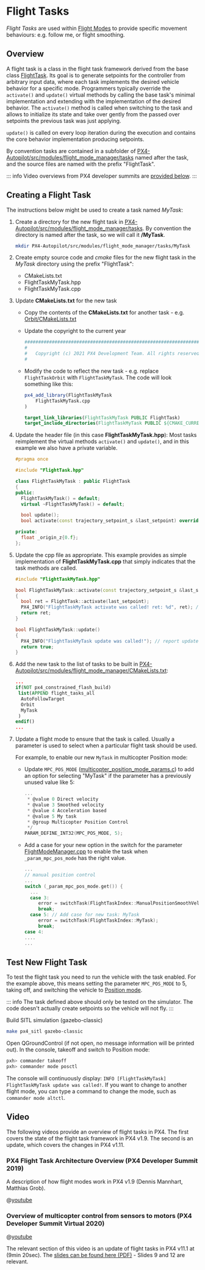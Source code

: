 # Flight Tasks

_Flight Tasks_ are used within [Flight Modes](../concept/flight_modes.md) to provide specific movement behaviours: e.g. follow me, or flight smoothing.

## Overview

A flight task is a class in the flight task framework derived from the base class [FlightTask](https://github.com/PX4/PX4-Autopilot/blob/main/src/modules/flight_mode_manager/tasks/FlightTask/FlightTask.hpp). Its goal is to generate setpoints for the controller from arbitrary input data, where each task implements the desired vehicle behavior for a specific mode. Programmers typically override the `activate()` and `update()` virtual methods by calling the base task's minimal implementation and extending with the implementation of the desired behavior. The `activate()` method is called when switching to the task and allows to initialize its state and take over gently from the passed over setpoints the previous task was just applying.

`update()` is called on every loop iteration during the execution and contains the core behavior implementation producing setpoints.

By convention tasks are contained in a subfolder of [PX4-Autopilot/src/modules/flight_mode_manager/tasks](https://github.com/PX4/PX4-Autopilot/tree/main/src/modules/flight_mode_manager/tasks) named after the task, and the source files are named with the prefix "FlightTask".

::: info Video overviews from PX4 developer summits are [provided below](#video).
:::

## Creating a Flight Task

The instructions below might be used to create a task named _MyTask_:

1. Create a directory for the new flight task in [PX4-Autopilot/src/modules/flight_mode_manager/tasks](https://github.com/PX4/PX4-Autopilot/tree/main/src/modules/flight_mode_manager/tasks). By convention the directory is named after the task, so we will call it **/MyTask**.

   ```sh
   mkdir PX4-Autopilot/src/modules/flight_mode_manager/tasks/MyTask
   ```

2. Create empty source code and _cmake_ files for the new flight task in the _MyTask_ directory using the prefix "FlightTask":
   - CMakeLists.txt
   - FlightTaskMyTask.hpp
   - FlightTaskMyTask.cpp
3. Update **CMakeLists.txt** for the new task

   - Copy the contents of the **CMakeLists.txt** for another task - e.g. [Orbit/CMakeLists.txt](https://github.com/PX4/PX4-Autopilot/blob/main/src/modules/flight_mode_manager/tasks/Orbit/CMakeLists.txt)
   - Update the copyright to the current year

     ```cmake
     ############################################################################
     #
     #   Copyright (c) 2021 PX4 Development Team. All rights reserved.
     #
     ```

   - Modify the code to reflect the new task - e.g. replace `FlightTaskOrbit` with `FlightTaskMyTask`. The code will look something like this:

     ```cmake
     px4_add_library(FlightTaskMyTask
         FlightTaskMyTask.cpp
     )

     target_link_libraries(FlightTaskMyTask PUBLIC FlightTask)
     target_include_directories(FlightTaskMyTask PUBLIC ${CMAKE_CURRENT_SOURCE_DIR})
     ```

4. Update the header file (in this case **FlightTaskMyTask.hpp**): Most tasks reimplement the virtual methods `activate()` and `update()`, and in this example we also have a private variable.

   ```cpp
   #pragma once

   #include "FlightTask.hpp"

   class FlightTaskMyTask : public FlightTask
   {
   public:
     FlightTaskMyTask() = default;
     virtual ~FlightTaskMyTask() = default;

     bool update();
     bool activate(const trajectory_setpoint_s &last_setpoint) override;

   private:
     float _origin_z{0.f};
   };
   ```

5. Update the cpp file as appropriate. This example provides as simple implementation of **FlightTaskMyTask.cpp** that simply indicates that the task methods are called.

   ```cpp
   #include "FlightTaskMyTask.hpp"

   bool FlightTaskMyTask::activate(const trajectory_setpoint_s &last_setpoint)
   {
     bool ret = FlightTask::activate(last_setpoint);
     PX4_INFO("FlightTaskMyTask activate was called! ret: %d", ret); // report if activation was successful
     return ret;
   }

   bool FlightTaskMyTask::update()
   {
     PX4_INFO("FlightTaskMyTask update was called!"); // report update
     return true;
   }
   ```

6. Add the new task to the list of tasks to be built in [PX4-Autopilot/src/modules/flight_mode_manager/CMakeLists.txt](https://github.com/PX4/PX4-Autopilot/blob/main/src/modules/flight_mode_manager/CMakeLists.txt#L40):

   ```cmake
   ...
   if(NOT px4_constrained_flash_build)
    list(APPEND flight_tasks_all
     AutoFollowTarget
     Orbit
     MyTask
    )
   endif()
   ...
   ```

7. Update a flight mode to ensure that the task is called. Usually a parameter is used to select when a particular flight task should be used.

   For example, to enable our new `MyTask` in multicopter Position mode:

   - Update `MPC_POS_MODE` ([multicopter_position_mode_params.c](https://github.com/PX4/PX4-Autopilot/blob/main/src/modules/mc_pos_control/multicopter_position_mode_params.c)) to add an option for selecting "MyTask" if the parameter has a previously unused value like 5:

     ```c
     ...
      * @value 0 Direct velocity
      * @value 3 Smoothed velocity
      * @value 4 Acceleration based
      * @value 5 My task
      * @group Multicopter Position Control
      */
     PARAM_DEFINE_INT32(MPC_POS_MODE, 5);
     ```

   - Add a case for your new option in the switch for the parameter [FlightModeManager.cpp](https://github.com/PX4/PX4-Autopilot/blob/main/src/modules/flight_mode_manager/FlightModeManager.cpp#L266-L285) to enable the task when `_param_mpc_pos_mode` has the right value.

     ```cpp
     ...
     // manual position control
     ...
     switch (_param_mpc_pos_mode.get()) {
       ...
       case 3:
          error = switchTask(FlightTaskIndex::ManualPositionSmoothVel);
          break;
       case 5: // Add case for new task: MyTask
          error = switchTask(FlightTaskIndex::MyTask);
          break;
     case 4:
     ....
     ...
     ```

## Test New Flight Task

To test the flight task you need to run the vehicle with the task enabled. For the example above, this means setting the parameter `MPC_POS_MODE` to 5, taking off, and switching the vehicle to [Position mode](../flight_modes_mc/position.md).

::: info
The task defined above should only be tested on the simulator.
The code doesn't actually create setpoints so the vehicle will not fly.
:::

Build SITL simulation (gazebo-classic)

```sh
make px4_sitl gazebo-classic
```

Open QGroundControl (if not open, no message information will be printed out). In the console, takeoff and switch to Position mode:

```sh
pxh> commander takeoff
pxh> commander mode posctl
```

The console will continuously display: `INFO [FlightTaskMyTask] FlightTaskMyTask update was called!`. If you want to change to another flight mode, you can type a command to change the mode, such as `commander mode altctl`.

## Video

The following videos provide an overview of flight tasks in PX4. The first covers the state of the flight task framework in PX4 v1.9. The second is an update, which covers the changes in PX4 v1.11.

### PX4 Flight Task Architecture Overview (PX4 Developer Summit 2019)

A description of how flight modes work in PX4 v1.9 (Dennis Mannhart, Matthias Grob).

@[youtube](https://youtu.be/-dkQG8YLffc) <!-- datestamp:video:youtube:20190704:PX4 Flight Task Architecture Overview — PX4 Developer Summit 2019 -->

### Overview of multicopter control from sensors to motors (PX4 Developer Summit Virtual 2020)

@[youtube](https://youtu.be/orvng_11ngQ?t=560) <!-- datestamp:video:youtube:20200720:Overview of multicopter control from sensors to motors — PX4 Developer Summit Virtual 2020 From 9min20sec - Section on flight tasks-->

The relevant section of this video is an update of flight tasks in PX4 v11.1 at (9min 20sec). The [slides can be found here (PDF)](https://static.sched.com/hosted_files/px4developersummitvirtual2020/1b/PX4%20Developer%20Summit%202020%20-%20Overview%20of%20multicopter%20control%20from%20sensors%20to%20motors.pdf) - Slides 9 and 12 are relevant.

